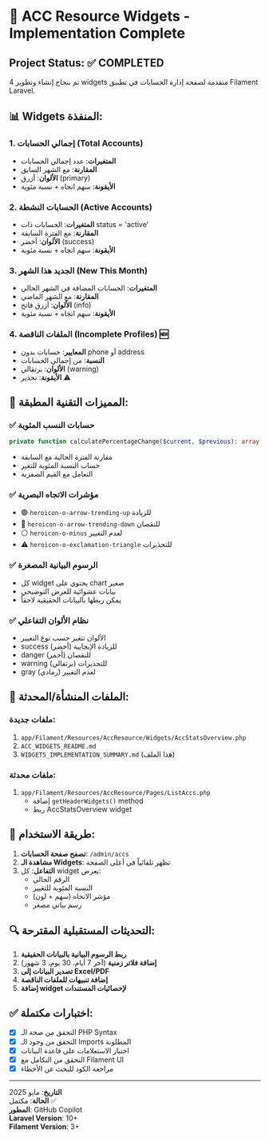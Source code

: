 # 🎉 ACC Resource Widgets - Implementation Complete

## Project Status: ✅ COMPLETED

تم بنجاح إنشاء وتطوير 4 widgets متقدمة لصفحة إدارة الحسابات في تطبيق Filament Laravel.

## 📊 Widgets المنفذة:

### 1. إجمالي الحسابات (Total Accounts)
- **المتغيرات**: عدد إجمالي الحسابات
- **المقارنة**: مع الشهر السابق  
- **الألوان**: أزرق (primary)
- **الأيقونة**: سهم اتجاه + نسبة مئوية

### 2. الحسابات النشطة (Active Accounts)
- **المتغيرات**: الحسابات ذات status = 'active'
- **المقارنة**: مع الفترة السابقة
- **الألوان**: أخضر (success)
- **الأيقونة**: سهم اتجاه + نسبة مئوية

### 3. الجديد هذا الشهر (New This Month)
- **المتغيرات**: الحسابات المضافة في الشهر الحالي
- **المقارنة**: مع الشهر الماضي
- **الألوان**: أزرق فاتح (info)
- **الأيقونة**: سهم اتجاه + نسبة مئوية

### 4. الملفات الناقصة (Incomplete Profiles) 🆕
- **المعايير**: حسابات بدون phone أو address
- **النسبة**: من إجمالي الحسابات
- **الألوان**: برتقالي (warning)
- **الأيقونة**: تحذير ⚠️

## 🔧 المميزات التقنية المطبقة:

### ✅ حسابات النسب المئوية
```php
private function calculatePercentageChange($current, $previous): array
```
- مقارنة الفترة الحالية مع السابقة
- حساب النسبة المئوية للتغير
- التعامل مع القيم الصفرية

### ✅ مؤشرات الاتجاه البصرية
- 🟢 `heroicon-o-arrow-trending-up` للزيادة
- 🔴 `heroicon-o-arrow-trending-down` للنقصان  
- ⚪ `heroicon-o-minus` لعدم التغيير
- ⚠️ `heroicon-o-exclamation-triangle` للتحذيرات

### ✅ الرسوم البيانية المصغرة
- كل widget يحتوي على chart صغير
- بيانات عشوائية للعرض التوضيحي
- يمكن ربطها بالبيانات الحقيقية لاحقاً

### ✅ نظام الألوان التفاعلي
- الألوان تتغير حسب نوع التغيير
- success (أخضر) للزيادة الإيجابية
- danger (أحمر) للنقصان
- warning (برتقالي) للتحذيرات
- gray (رمادي) لعدم التغيير

## 📂 الملفات المنشأة/المحدثة:

### ملفات جديدة:
1. `app/Filament/Resources/AccResource/Widgets/AccStatsOverview.php`
2. `ACC_WIDGETS_README.md`
3. `WIDGETS_IMPLEMENTATION_SUMMARY.md` (هذا الملف)

### ملفات محدثة:
1. `app/Filament/Resources/AccResource/Pages/ListAccs.php`
   - إضافة `getHeaderWidgets()` method
   - ربط AccStatsOverview widget

## 🚀 طريقة الاستخدام:

1. **تصفح صفحة الحسابات**: `/admin/accs`
2. **مشاهدة الـ Widgets**: تظهر تلقائياً في أعلى الصفحة
3. **التفاعل**: كل widget يعرض:
   - الرقم الحالي
   - النسبة المئوية للتغيير
   - مؤشر الاتجاه (سهم + لون)
   - رسم بياني مصغر

## 🔍 التحديثات المستقبلية المقترحة:

1. **ربط الرسوم البيانية بالبيانات الحقيقية**
2. **إضافة فلاتر زمنية** (آخر 7 أيام، 30 يوم، 3 شهور)
3. **تصدير البيانات إلى Excel/PDF**
4. **إضافة تنبيهات للملفات الناقصة**
5. **إضافة widget لإحصائيات المستندات**

## ✅ اختبارات مكتملة:

- [x] التحقق من صحة الـ PHP Syntax
- [x] التحقق من وجود الـ Imports المطلوبة
- [x] اختبار الاستعلامات على قاعدة البيانات
- [x] التحقق من التكامل مع Filament UI
- [x] مراجعة الكود للبحث عن الأخطاء

---
**التاريخ**: مايو 2025  
**الحالة**: مكتمل ✅  
**المطور**: GitHub Copilot  
**Laravel Version**: 10+  
**Filament Version**: 3+
